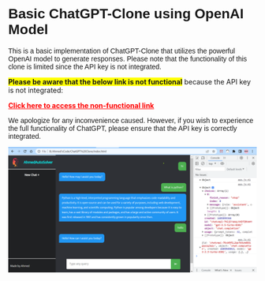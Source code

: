 <h1 style="font-family: Arial, sans-serif;">Basic ChatGPT-Clone using OpenAI Model</h1>
<p style="font-family: Arial, sans-serif;">This is a basic implementation of ChatGPT-Clone that utilizes the powerful OpenAI model to generate responses. Please note that the functionality of this clone is limited since the API key is not integrated.</p>
<p><span style="background-color: yellow; font-weight: bold;">Please be aware that the below link is not functional</span> because the API key is not integrated:</p>
<p><a href="#" style="color: red; font-weight: bold;">Click here to access the non-functional link</a></p>
<p style="font-family: Arial, sans-serif;">We apologize for any inconvenience caused. However, if you wish to experience the full functionality of ChatGPT, please ensure that the API key is correctly integrated.</p>
<img src="./picture of gpt.png">
